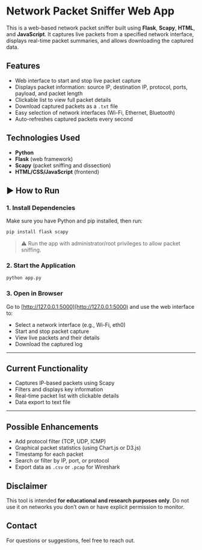 # Network Packet Sniffer Web App

This is a web-based network packet sniffer built using **Flask**, **Scapy**, **HTML**, and **JavaScript**. It captures live packets from a specified network interface, displays real-time packet summaries, and allows downloading the captured data.

##  Features

-  Web interface to start and stop live packet capture
-  Displays packet information: source IP, destination IP, protocol, ports, payload, and packet length
-  Clickable list to view full packet details
-  Download captured packets as a `.txt` file
-  Easy selection of network interfaces (Wi-Fi, Ethernet, Bluetooth)
-  Auto-refreshes captured packets every second

##  Technologies Used

- **Python**  
- **Flask** (web framework)  
- **Scapy** (packet sniffing and dissection)  
- **HTML/CSS/JavaScript** (frontend)


## ▶️ How to Run

### 1. Install Dependencies

Make sure you have Python and pip installed, then run:

```bash
pip install flask scapy
```
> ⚠️ Run the app with administrator/root privileges to allow packet sniffing.

### 2. Start the Application

```bash
python app.py
```

### 3. Open in Browser

Go to [http://127.0.0.1:5000](http://127.0.0.1:5000) and use the web interface to:
- Select a network interface (e.g., Wi-Fi, eth0)
- Start and stop packet capture
- View live packets and their details
- Download the captured log

---

##  Current Functionality

- Captures IP-based packets using Scapy
- Filters and displays key information
- Real-time packet list with clickable details
- Data export to text file

---

##  Possible Enhancements

- Add protocol filter (TCP, UDP, ICMP)
- Graphical packet statistics (using Chart.js or D3.js)
- Timestamp for each packet
- Search or filter by IP, port, or protocol
- Export data as `.csv` or `.pcap` for Wireshark

##  Disclaimer

This tool is intended **for educational and research purposes only**. Do not use it on networks you don’t own or have explicit permission to monitor.

## Contact

For questions or suggestions, feel free to reach out.
